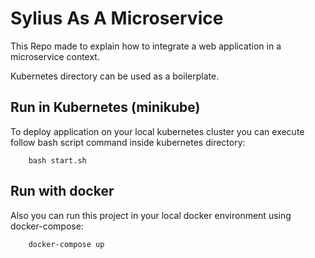 # Sylius As A Microservice

This Repo made to explain how to integrate a web application in a microservice context.

Kubernetes directory can be used as a boilerplate. 

## Run in Kubernetes (minikube)

To deploy application on your local kubernetes cluster you can execute follow bash script command inside kubernetes directory:

```
    bash start.sh
```


## Run with docker

Also you can run this project in your local docker environment using docker-compose:

```
    docker-compose up
```



